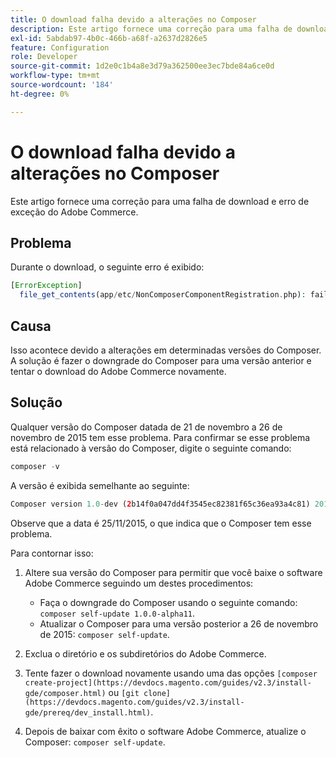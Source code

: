 ```yaml
---
title: O download falha devido a alterações no Composer
description: Este artigo fornece uma correção para uma falha de download e erro de exceção do Adobe Commerce.
exl-id: 5abdab97-4b0c-466b-a68f-a2637d2826e5
feature: Configuration
role: Developer
source-git-commit: 1d2e0c1b4a8e3d79a362500ee3ec7bde84a6ce0d
workflow-type: tm+mt
source-wordcount: '184'
ht-degree: 0%

---
```


# O download falha devido a alterações no Composer

Este artigo fornece uma correção para uma falha de download e erro de exceção do Adobe Commerce.

## Problema

Durante o download, o seguinte erro é exibido:

```php
[ErrorException]
  file_get_contents(app/etc/NonComposerComponentRegistration.php): failed to open stream: No such file or directory
```

## Causa

Isso acontece devido a alterações em determinadas versões do Composer. A solução é fazer o downgrade do Composer para uma versão anterior e tentar o download do Adobe Commerce novamente.

## Solução

Qualquer versão do Composer datada de 21 de novembro a 26 de novembro de 2015 tem esse problema. Para confirmar se esse problema está relacionado à versão do Composer, digite o seguinte comando:

```php
composer -v
```

A versão é exibida semelhante ao seguinte:

```php
Composer version 1.0-dev (2b14f0a047dd4f3545ec82381f65c36ea93a4c81) 2015-11-25 17:13:09
```

Observe que a data é 25/11/2015, o que indica que o Composer tem esse problema.

Para contornar isso:

1. Altere sua versão do Composer para permitir que você baixe o software Adobe Commerce seguindo um destes procedimentos:

   * Faça o downgrade do Composer usando o seguinte comando: `composer self-update 1.0.0-alpha11`.
   * Atualizar o Composer para uma versão posterior a 26 de novembro de 2015: `composer self-update`.

1. Exclua o diretório e os subdiretórios do Adobe Commerce.
1. Tente fazer o download novamente usando uma das opções `[composer create-project](https://devdocs.magento.com/guides/v2.3/install-gde/composer.html)` ou `[git clone](https://devdocs.magento.com/guides/v2.3/install-gde/prereq/dev_install.html)`.
1. Depois de baixar com êxito o software Adobe Commerce, atualize o Composer: `composer self-update`.
